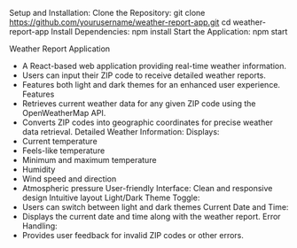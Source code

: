 Setup and Installation:
  Clone the Repository:
    git clone https://github.com/yourusername/weather-report-app.git
    cd weather-report-app
  Install Dependencies:
    npm install
  Start the Application:
    npm start

Weather Report Application
- A React-based web application providing real-time weather information.
- Users can input their ZIP code to receive detailed weather reports.
- Features both light and dark themes for an enhanced user experience.
Features
- Retrieves current weather data for any given ZIP code using the OpenWeatherMap API.
- Converts ZIP codes into geographic coordinates for precise weather data retrieval.
Detailed Weather Information: Displays:
- Current temperature
- Feels-like temperature
- Minimum and maximum temperature
- Humidity
- Wind speed and direction
- Atmospheric pressure
User-friendly Interface:
  Clean and responsive design
  Intuitive layout
Light/Dark Theme Toggle:
- Users can switch between light and dark themes
Current Date and Time:
- Displays the current date and time along with the weather report.
Error Handling:
- Provides user feedback for invalid ZIP codes or other errors.
